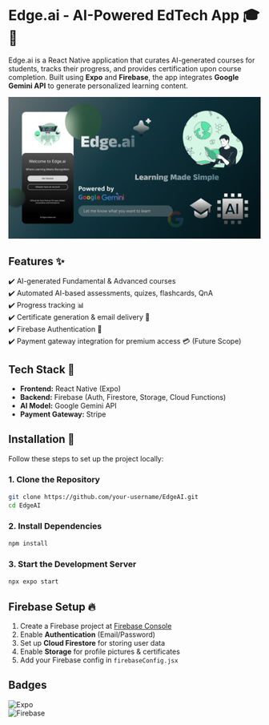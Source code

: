 # Edge.ai - AI-Powered EdTech App 🎓🤖

Edge.ai is a React Native application that curates AI-generated courses for students, tracks their progress, and provides certification upon course completion. Built using **Expo** and **Firebase**, the app integrates **Google Gemini API** to generate personalized learning content.

![Edge.ai Banner](https://github.com/RibhuMitra/Edge.ai-EdTech/blob/master/assets/images/Slide%2016_9%20-%201.png) 

## Features ✨

✔️ AI-generated Fundamental & Advanced courses  
✔️ Automated AI-based assessments, quizes, flashcards, QnA  
✔️ Progress tracking 📊  
✔️ Certificate generation & email delivery 📝  
✔️ Firebase Authentication 🔐  
✔️ Payment gateway integration for premium access 💳  (Future Scope)  

## Tech Stack 🏰

- **Frontend:** React Native (Expo)  
- **Backend:** Firebase (Auth, Firestore, Storage, Cloud Functions)  
- **AI Model:** Google Gemini API  
- **Payment Gateway:** Stripe

## Installation 🚀

Follow these steps to set up the project locally:

### 1. Clone the Repository  
```sh
git clone https://github.com/your-username/EdgeAI.git
cd EdgeAI
```

### 2. Install Dependencies  
```sh
npm install  
```

### 3. Start the Development Server  
```sh
npx expo start  
```

## Firebase Setup 🔥

1. Create a Firebase project at [Firebase Console](https://console.firebase.google.com/)  
2. Enable **Authentication** (Email/Password)  
3. Set up **Cloud Firestore** for storing user data  
4. Enable **Storage** for profile pictures & certificates  
5. Add your Firebase config in `firebaseConfig.jsx`  

## Badges  
![Expo](https://img.shields.io/badge/Expo-ReactNative-blue?style=for-the-badge&logo=expo)  
![Firebase](https://img.shields.io/badge/Firebase-Backend-orange?style=for-the-badge&logo=firebase)  


